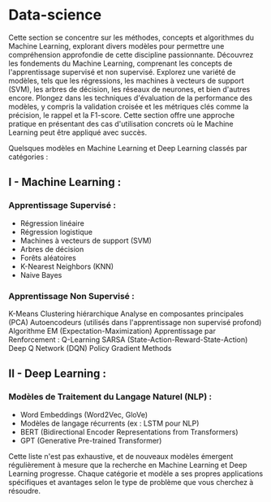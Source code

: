 # Data-science
Cette section se concentre sur les méthodes, concepts et algorithmes du Machine Learning, explorant divers modèles pour permettre une compréhension approfondie de cette discipline passionnante.
Découvrez les fondements du Machine Learning, comprenant les concepts de l'apprentissage supervisé et non supervisé. Explorez une variété de modèles, tels que les régressions, les machines à vecteurs de support (SVM), les arbres de décision, les réseaux de neurones, et bien d'autres encore. Plongez dans les techniques d'évaluation de la performance des modèles, y compris la validation croisée et les métriques clés comme la précision, le rappel et la F1-score. Cette section offre une approche pratique en présentant des cas d'utilisation concrets où le Machine Learning peut être appliqué avec succès.

Quelsques modèles en Machine Learning et Deep Learning classés par catégories :

## I - Machine Learning :
### Apprentissage Supervisé :
- Régression linéaire
- Régression logistique
- Machines à vecteurs de support (SVM)
- Arbres de décision
- Forêts aléatoires
- K-Nearest Neighbors (KNN)
- Naive Bayes
### Apprentissage Non Supervisé :
K-Means
Clustering hiérarchique
Analyse en composantes principales (PCA)
Autoencodeurs (utilisés dans l'apprentissage non supervisé profond)
Algorithme EM (Expectation-Maximization)
Apprentissage par Renforcement :
Q-Learning
SARSA (State-Action-Reward-State-Action)
Deep Q Network (DQN)
Policy Gradient Methods
## II - Deep Learning :
### Modèles de Traitement du Langage Naturel (NLP) :
- Word Embeddings (Word2Vec, GloVe)
- Modèles de langage récurrents (ex : LSTM pour NLP)
- BERT (Bidirectional Encoder Representations from Transformers)
- GPT (Generative Pre-trained Transformer)

Cette liste n'est pas exhaustive, et de nouveaux modèles émergent régulièrement à mesure que la recherche en Machine Learning et Deep Learning progresse. Chaque catégorie et modèle a ses propres applications spécifiques et avantages selon le type de problème que vous cherchez à résoudre.
